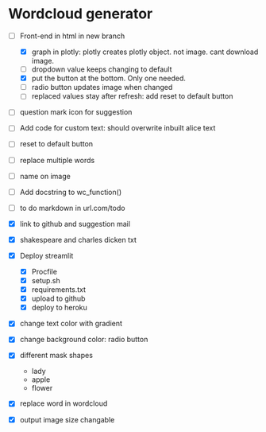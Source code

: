 # Wordcloud generator

- [ ] Front-end in html in new branch
    * [x] graph in plotly: plotly creates plotly object. not image. cant download image.
    * [ ] dropdown value keeps changing to default
    * [x] put the button at the bottom. Only one needed.
    * [ ] radio button updates image when changed
    * [ ] replaced values stay after refresh: add reset to default button 

- [ ] question mark icon for suggestion

- [ ] Add code for custom text: should overwrite inbuilt alice text

- [ ] reset to default button

- [ ] replace multiple words

- [ ] name on image

- [ ] Add docstring to wc_function()

- [ ] to do markdown in url.com/todo

- [x] link to github and suggestion mail

- [x] shakespeare and charles dicken txt

- [x] Deploy streamlit
    * [x] Procfile
    * [x] setup.sh
    * [x] requirements.txt
    * [x] upload to github
    * [x] deploy to heroku

- [x] change text color with gradient

- [x] change background color: radio button

- [x] different mask shapes
    * lady
    * apple
    * flower

- [x] replace word in wordcloud

- [x] output image size changable

